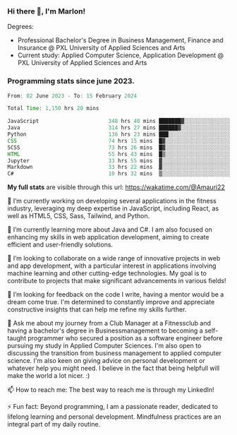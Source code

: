 
### Hi there 👋, I'm Marlon!

Degrees: 
- Professional Bachelor's Degree in Business Management, Finance and Insurance @ PXL University of Applied Sciences and Arts
- Current study: Applied Computer Science, Application Development @ PXL University of Applied Sciences and Arts

### Programming stats since june 2023.
<!--START_SECTION:waka-->

```java
From: 02 June 2023 - To: 15 February 2024

Total Time: 1,150 hrs 20 mins

JavaScript                      348 hrs 40 mins ███████▓░░░░░░░░░░░░░░░░░   30.24 %
Java                            314 hrs 27 mins ██████▓░░░░░░░░░░░░░░░░░░   27.27 %
Python                          136 hrs 23 mins ███░░░░░░░░░░░░░░░░░░░░░░   11.83 %
CSS                             74 hrs 15 mins  █▓░░░░░░░░░░░░░░░░░░░░░░░   06.44 %
SCSS                            73 hrs 26 mins  █▓░░░░░░░░░░░░░░░░░░░░░░░   06.37 %
HTML                            55 hrs 43 mins  █▒░░░░░░░░░░░░░░░░░░░░░░░   04.83 %
Jupyter                         33 hrs 55 mins  ▓░░░░░░░░░░░░░░░░░░░░░░░░   02.94 %
Markdown                        33 hrs 22 mins  ▓░░░░░░░░░░░░░░░░░░░░░░░░   02.89 %
C#                              10 hrs 32 mins  ▒░░░░░░░░░░░░░░░░░░░░░░░░   00.91 %
```

<!--END_SECTION:waka-->
**My full stats** are visible through this url: https://wakatime.com/@Amauri22



🔭 I’m currently working on developing several applications in the fitness industry, leveraging my deep expertise in JavaScript, including React, as well as HTML5, CSS, Sass, Tailwind, and Python.

🌱 I’m currently learning more about Java and C#. I am also focused on enhancing my skills in web application development, aiming to create efficient and user-friendly solutions.

👯 I’m looking to collaborate on a wide range of innovative projects in web and app development, with a particular interest in applications involving machine learning and other cutting-edge technologies. My goal is to contribute to projects that make significant advancements in various fields!

🤔 I’m looking for feedback on the code I write, having a mentor would be a dream come true. I'm determined to constantly improve and appreciate constructive insights that can help me refine my skills further.

💬 Ask me about my journey from a Club Manager at a Fitnessclub and having a bachelor's degree in Businessmanagement to becoming a self-taught programmer who secured a position as a software engineer before pursuing my study in Applied Computer Sciences. I'm also open to discussing the transition from business management to applied computer science. I'm also keen on giving advice on personal development or whatever help you might need. I believe in the fact that being helpfull will make the world a lot nicer. :)

📫 How to reach me: The best way to reach me is through my LinkedIn!

⚡ Fun fact: Beyond programming, I am a passionate reader, dedicated to lifelong learning and personal development. Mindfulness practices are an integral part of my daily routine.


